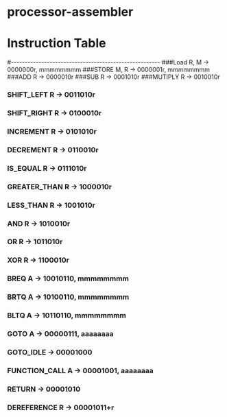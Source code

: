 # processor-assembler
# Instruction Table
#------------------------------------------------------
###Load R, M 		           -> 0000000r, mmmmmmmm
###STORE M, R 		          -> 0000001r, mmmmmmmm
###ADD R 		               -> 0000010r
###SUB R 		               -> 0001010r
###MUTIPLY R              -> 0010010r
### SHIFT_LEFT R          -> 0011010r
### SHIFT_RIGHT R         -> 0100010r
### INCREMENT R           -> 0101010r
### DECREMENT R           -> 0110010r
### IS_EQUAL R            -> 0111010r
### GREATER_THAN R        -> 1000010r
### LESS_THAN R           -> 1001010r
### AND R                 -> 1010010r
### OR R                  -> 1011010r
### XOR R                 -> 1100010r
### BREQ A                -> 10010110, mmmmmmmm
### BRTQ A                -> 10100110, mmmmmmmm
### BLTQ A                -> 10110110, mmmmmmmm
### GOTO A                -> 00000111, aaaaaaaa
### GOTO_IDLE             -> 00001000
### FUNCTION_CALL A       -> 00001001, aaaaaaaa
### RETURN                -> 00001010
### DEREFERENCE R         -> 00001011+r
